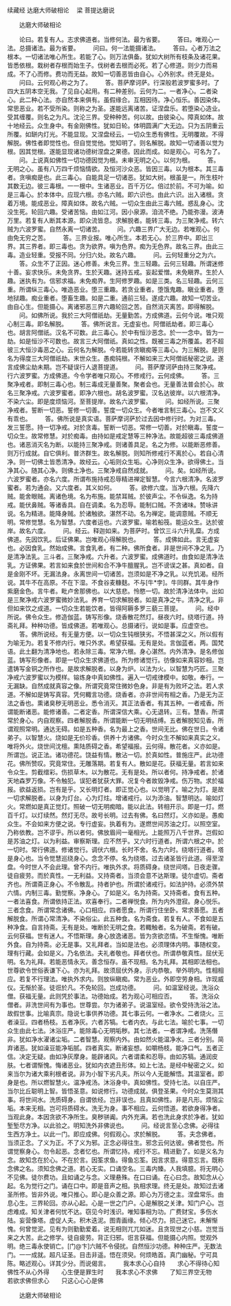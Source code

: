 续藏经   达磨大师破相论
　梁 菩提达磨说
　　 

　　达磨大师破相论

　　论曰。若复有人。志求佛道者。当修何法。最为省要。
　　答曰。唯观心一法。总摄诸法。最为省要。
　　问曰。何一法能摄诸法。
　　答曰。心者万法之根本。一切诸法唯心所生。若能了心。则万法俱备。犹如大树所有枝条及诸花果。皆悉依根。栽树者存根而始生子。伐树者去根而必死。若了心修道。则少力而易成。不了心而修。费功而无益。故知一切善恶皆由自心。心外别求。终无是处。
　　问曰。云何观心称之为了。
　　答。菩萨摩诃萨。行深般若波罗蜜多时。了四大五阴本空无我。了见自心起用。有二种差别。云何为二。一者净心。二者染心。此二种心法。亦自然本来俱有。虽假缘合。互相因待。净心恒乐。善因染体。常思恶业。若不受所染。则称之为圣。遂能远离诸苦。证涅盘乐。若堕染心造业。受其缠覆。则名之为凡。沈沦三界。受种种苦。何以故。由彼染心。障真如体。故十地经云。众生身中。有金刚佛性。犹如日轮。体明圆满广大无边。只为五阴重云所覆。如缾内灯光。不能显现。又涅盘经云。一切众生悉有佛性。无明覆故。不得解脱。佛性者即觉性也。但自觉觉他。觉知明了。则名解脱。故知一切诸善以觉为根。因其觉根。遂能显现诸功德树涅盘之果德。因此而成。如是观心。可名为了。
　　问。上说真如佛性一切功德因觉为根。未审无明之心。以何为根。
　　答。无明之心。虽有八万四千烦恼情欲。及恒河沙众恶。皆因三毒。以为根本。其三毒者。贪嗔痴是也。此三毒心。自能具足一切诸恶。犹如大树。根虽是一。所生枝叶其数无边。彼三毒根。一一根中。生诸恶业。百千万亿。倍过於前。不可为喻。如是三毒心。於本体中。应现六根。亦名六贼。即六识也。由此六识。出入诸根。贪着万境。能成恶业。障真如体。故名六贼。一切众生由此三毒六贼。惑乱身心。沈没生死。轮回六趣。受诸苦恼。由如江河。因小泉源。洎流不绝。乃能弥漫。波涛万里。若复有人断其本源。即众流皆息。求解脱者。能转三毒。为三聚净戒。转六贼为六波罗蜜。自然永离一切诸苦。
　　问。六趣三界广大无边。若唯观心。何由免无穷之苦。
　　答。三界业报。唯心所生。本若无心。於三界中。即出三界。其三界者。即三毒也。贪为欲界。嗔为色界。痴为无色界。故名三界。由此三毒。造业轻重。受报不同。分归六处。故名六趣。
　　问。云何轻重分之为六。
　　答。众生不了正因。迷心修善。未免三界。生三轻趣。云何三轻趣。所谓迷修十善。妄求快乐。未免贪界。生於天趣。迷持五戒。妄起爱憎。未免瞋界。生於人趣。迷执有为。信邪求福。未免痴界。生阿修罗趣。如是三类。名三轻趣。云何三重。所谓纵三毒心。唯造恶业。堕三重趣。若贪业重者。堕饿鬼趣。瞋业重者。堕地狱趣。痴业重者。堕畜生趣。如是二重。通前三轻。遂成六趣。故知一切苦业。由自心生。但能摄心。离诸邪恶三界六趣轮回之苦。自然消灭离苦。即得解脱。
　　问。如佛所说。我於三大阿僧祇劫。无量勤苦。方成佛道。云何今说。唯只观心制三毒。即名解脱。
　　答。佛所说言。无虚妄也。阿僧祇劫者。即三毒心也。胡言阿僧祇。汉名不可数。此三毒心。於中有恒沙恶念。於一一念中。皆为一劫。如是恒沙不可数也。故言三大阿僧祇。真如之性。既被三毒之所覆盖。若不超彼三大恒沙毒恶之心。云何名为解脱。今若能转贪瞋痴等三毒心。为三解脱。是则名为得度三大阿僧祇劫。末世众生。愚痴钝根。不解如来三大阿僧祇秘密之说。遂言成佛尘劫未期。岂不疑误行人退菩提道。
　　问。菩萨摩诃萨由持三聚净戒。行六波罗蜜。方成佛道。今令学者唯只观心。不修戒行。云何成佛。
　　答。三聚净戒者。即制三毒心也。制三毒成无量善聚。聚者会也。无量善法普会於心。故名三聚净戒。六波罗蜜者。即净六根也。胡名波罗蜜。汉名达彼岸。以六根清净。不染六尘。即是度烦恼河。至菩提岸。故名六波罗蜜。
　　问。如经所说。三聚净戒者。誓断一切恶。誓修一切善。誓度一切众生。今者唯言制三毒心。岂不文义有乖也。
　　答。佛所说是真实语。菩萨摩诃萨於过去因中修行时。为对三毒。发三誓愿。持一切净戒。对於贪毒。誓断一切恶。常修一切善。对於瞋毒。誓度一切众生。故常修慧。对於痴毒。由持如是戒定慧等三种净法。故能超彼三毒成佛道也。诸恶消灭名为断。以能持三聚净戒。则诸善具足。名之为修。以能断恶修善。则万行成就。自它俱利。普济群生。故名解脱。则知所修戒行不离於心。若自心清净。则一切佛土皆悉清净。故经云。心垢则众生垢。心净则众生净。欲得佛土。当净其心。随其心净。则佛土净也。三聚净戒自然成就。
　　问。矣。如经所说。六波罗蜜者。亦名六度。所谓布施持戒忍辱精进禅定智慧。今言六根清净。名波罗蜜者。若为通会。又六度者。其义如何。
　　答。欲修六度。当净六根。先降六贼。能舍眼贼。离诸色境。名为布施。能禁耳贼。於彼声尘。不令纵逸。名为持戒。能伏鼻贼。等诸香具。自在调柔。名为忍辱。能制口贼。不贪诸味。赞咏讲说。名为精进。能降身贼。於诸触欲。湛然不动。名为禅定。能调意贼。不顺无明。常修觉慧。名为智慧。六度者运也。六波罗蜜。喻若船筏。能运众生。达於彼岸。故名六度。
　　问。经云。释迦如来。为菩萨时。曾饮三斗六升乳糜。方成佛道。先因饮乳。后证佛果。岂唯观心得解脱也。
　　答。成佛如此。言无虚妄也。必因食乳。然始成佛。言食乳者。有二种。佛所食者。非是世间不净之乳。乃是清净法乳。三斗者。三聚净戒。六升者。六波罗蜜。成佛道时。由食如是清净法乳。方证佛果。若言如来食於世间和合不净牛膻腥乳。岂不谤误之甚。真如者。自是金刚不坏。无漏法身。永离世间一切诸苦。岂须如是不净之乳。以充饥渴。经所说。其牛不在高原。不在下湿。不食谷麦糠麸。不与[牛*孛]。牛同群。其牛身作紫磨金色。言牛者。毗卢舍那佛也。以大慈悲。怜愍一切。故於清净法体中。出如是三聚净戒六波罗蜜微妙法乳。养育一切求解脱者。如是真净之牛。清净之乳。非但如来饮之成道。一切众生若能饮者。皆得阿耨多罗三藐三菩提。
　　问。经中所说。佛令众生。修造伽蓝。铸写形像。烧香散花然灯。昼夜六时。绕塔行道。持斋礼拜。种种功德。皆成佛道。若唯观心。总摄诸行。说如是事。应虚空也。
　　答。佛所说经。有无量方便。以一切众生钝根狭劣。不悟甚深之义。所以假有为喻无为。若复不修内行。唯只外求。希望获福。无有是处。言伽蓝者。两。国梵语。此土翻为清净地也。若永除三毒。常净六根。身心湛然。内外清净。是名修伽蓝。铸写形像者。即是一切众生求佛道也。所为修诸觉行。彷像如来真容妙相。岂遣铸写金铜之所作也。是故求解脱者。以身为炉。以法为火。以智慧为巧匠。三聚净戒六波罗蜜以为模样。镕炼身中真如佛性。遍入一切戒律模中。如敬。奉行。一无漏缺。自然成就真容之像。所谓究竟常住微妙色身。非是有为败坏之法。若人求道。不解如是铸写真容。凭何輙言功德。烧香者。亦非世间有相之香。乃是无为正法之香也。熏诸臭秽无明恶业。悉令消灭。其正法香者。有其五种。一者戒香。所谓能断诸恶。能修诸善。二者定香。所谓深信大乘。心无退转。三有。慧香。所谓常於身心。内自观察。四者解脱香。所谓能断一切无明结缚。五者解脱知见香。所谓观照常明。通达无碍。如是五种香。名为最上之香。世间无比。佛在世日。令诸弟子。以智慧火。烧如是无价珍香。供养十方诸佛。今时众生不解如来真实之义。唯将外火。烧世间沈檀。熏陆质碍之香。希望福报。云何得。散花者。义亦如是。所谓岂。说正法。诸功德花。饶益有情。散沾一切。於真如性。普施庄严。此功德花。佛所赞叹。究竟常住。无雕落期。若复有人。散如是花。获福无量。若言如来令众生。剪截缯彩。伤损草木。以为散花。无有是处。所以者何。持净戒者。於诸天地森罗万像。不令触犯。误犯者犹获大罪。况复今者故毁净戒。伤万物。求於福报。欲益返损。岂有是乎。又长明灯者。即正觉心也。以觉明了。喻之为灯。是故一切求解脱者。以身为灯台。心为灯炷。增诸戒行。以为添油。智慧明达。喻如灯火。常燃如是真正觉灯。照破一切无明痴暗。能以此法。转相开示。即是一灯。燃百千灯。以灯续然。然灯无尽。故号长明。过去有佛。名曰然灯。义亦如是。愚痴众生。不会如来方便之说。专行虚妄。执着有为。遂燃世间苏油之灯。以照空室。乃称依教。岂不谬乎。所以者何。佛放眉间一毫相光。上能照万八千世界。岂假如是苏油之灯。以为利益。审察斯理。应不然乎。又六时行道者。所谓六根之中。於一切时。常行佛道。修诸觉行。调伏六根。长时不舍。名为六时。绕塔行道者。塔是身心也。当令觉慧巡绕身心。念念不停。名为绕塔。过去诸圣皆行此道。得至涅盘。今时世人不会此理。曾不内行。唯执外求。将质碍身。绕世间塔。日夜走骤。徒自疲劳。而於真性。一无利益。又持斋者。当须会意不达斯理。徒尔虚切。斋者齐也。所谓斋正身心。不令散乱。持者护也。所谓於诸戒行。如法护持。必须外禁六情。内制三毒。勤觉察。净身心。了如是义。名为持斋。又持斋者。食有五种。一者法喜食。所谓依持正法。欢喜奉行。二者禅悦食。所为内外澄寂。身心悦乐。三者念食。所谓常念诸佛。心口相应。四者愿食。所谓行住坐卧。常求善愿。五者解脱食。所谓心常清净。不染俗尘。此五种食。名为斋食。若复有人。不食如是五种净食。自言持斋。无有是处。唯断於无明之食。若輙触者。名为破斋。若有破。云何获福。世有迷人。不悟斯理。身心放逸诸恶。皆为贪欲恣情。不生惭愧。唯断外食。自为持斋。必无是事。又礼拜者。当如是法也。必须理体内明。事随权变。理有行藏。会如是义。乃名依法。夫礼者敬也。拜者伏也。所谓恭敬真性。屈伏无明。名为礼拜。若能恶情永灭。善念恒存。虽不现相。名为礼拜。其相即法相也。世尊欲令世俗表谦下心。亦为礼拜。故须屈伏外身。示内恭敬。举外明内。性相相应。若复不行理法。唯执外求内。则放纵瞋痴。常为恶业。外即空劳身相。诈现威仪。无惭於圣。徒诳於凡。不免轮回。岂成功德。
　　问。如温室经说。洗浴众僧。获福无量。此则凭於事法。功德始成。若为观心可相应否。
　　答。洗浴众僧者。非洗世间有为事也。世尊尝。尔为诸弟子。说温室经。欲令受持洗浴之法。故假世事。比喻真宗。隐说七事供养功德。其七事云何。一者净水。二者烧火。三者澡豆。四者杨枝。五者净灰。六者苏犒。七者内衣。与此七法。喻於七事。一切众生由此七法。沐浴庄严。能除毒心无明垢秽。其七法者。一者谓净戒。洗荡僭非。犹如净水濯诸尘垢。二者智慧。观察内外。由如然火能温净水。三者分别。简弃诸恶。犹如澡豆能净垢腻。四者真实。断诸妄想。如嚼杨枝。能净口气。五者正信。决定无疑。由如净灰摩身。能辟诸风。六者谓柔和忍辱。由如苏犒。通润皮肤。七者谓惭愧。悔诸恶业。犹如内衣遮丑形体。如上七法。是经中秘密之义。如来当尔为诸大乘利根者说。非为小智下劣凡夫。所以今人无能解悟。其温室者。即身是也。所以燃智慧火。温净戒汤。沐浴身中。真如佛性。受持七法。以自庄严。当尔比丘聪明上智。皆悟圣意。如说修行。功德成就。俱登圣果。今时众生莫测其事。将世间水。洗质碍身。自谓依经。岂非误也。且真如佛性。非是凡形。烦恼尘垢。本来无相。岂可将质碍水。洗无为身。事不相应。云何悟道。若欲身得净者。当观此身。本因贪欲不净所生。臭秽骈阗。内外充满。若也洗此身求於净者。犹如堑堑尽方净。以此验之。明知洗外非佛说也。
　　问。经说言至心念佛。必得往生西方净土。以此一门。即应成佛。何假观心。求於解脱。
　　答。夫念佛者。当须正念。了义为正。不了义为邪。正念必得往生。邪念云何达彼。佛者觉也。所谓觉察身心。勿令起恶。念者忆也。所谓忆持。戒行不忘。精进勤了。如是义名为念。故知念在於心。不在於言。因筌求鱼。得鱼忘筌。因言求意。得意忘言。既称念佛之名。须知念佛之道。若心无实。口诵空名。三毒内臻。人我填臆。将无明心不见佛。徒尔费功。且如诵之与念。义理悬殊。在口曰诵。在心曰念。故知念从心起。名为觉行之门。诵在口中。即是音声之相。执相求理。终无是处。故知过去诸圣所修。皆非外说。唯只推心。即心是众善之源。即心为万德之主。涅盘常乐。由息心生。三界轮回。亦从心起。心是一世之门户。心是解脱之关津。知门户心。岂虑难成。知关津者何忧不达。窃见今时浅识。唯知事相为功。广费财宝。多伤水陆。妄营像塔。虚促人夫。积木迭泥。图青画缘。倾心尽力。损己迷它。未解惭愧。何曾觉泥。见有为则勤勤爱着。说无相则兀兀如迷。且贪现世之小慈。岂觉当来之大苦。此之修学。徒自疲劳。背正归邪。诳言获福。但能摄心内照。觉观外明。绝三毒永使销亡。[门@卞]六贼不令侵扰。自然恒沙功德。种种庄严。无数法门。一一成就。超凡证圣。目击非遥。悟在须臾。何烦皓首。真门幽秘。宁可具陈。略述观心。详其少分。而说偈言。
　　我本求心心自持　　求心不得待心知　　佛性不从心外得　　心生便是罪生时　　我本求心不求佛　　了知三界空无物　　若欲求佛但求心　　只这心心心是佛

　　达磨大师破相论

